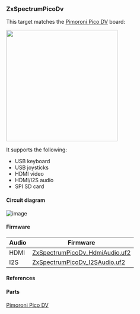 ### ZxSpectrumPicoDv
This target matches the [Pimoroni Pico DV](https://shop.pimoroni.com/products/pimoroni-pico-dv-demo-base) board:

<img src="P1040672_1500x1500.png" width="300"/>

It supports the following:
* USB keyboard
* USB joysticks
* HDMI video
* HDMI/I2S audio
* SPI SD card

#### Circuit diagram

![image](ZxSpectrumPicoDv.png)

#### Firmware

| Audio | Firmware |
| - | - |
| HDMI | [ZxSpectrumPicoDv_HdmiAudio.uf2](/uf2/ZxSpectrumPicoDv_HdmiAudio.uf2) |
| I2S | [ZxSpectrumPicoDv_I2SAudio.uf2](/uf2/ZxSpectrumPicoDv_I2SAudio.uf2) |

#### References

#### Parts

[Pimoroni Pico DV](https://shop.pimoroni.com/products/pimoroni-pico-dv-demo-base)